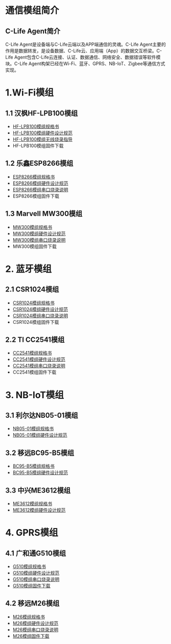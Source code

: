 

# 通信模组简介
## C-Life Agent简介

C-Life Agent是设备端与C-Life云端以及APP端通信的灵魂。C-Life Agent主要的作用是数据转发，是设备数据、C-Life云、应用端（App）的数据交互桥梁。C-Life Agent包含C-Life云连接、认证、数据通信、网络安全、数据错误等软件模块。C-Life Agent构架已经在Wi-Fi、蓝牙、GPRS、NB-IoT、Zigbee等通信方式实现。 



# 1.Wi-Fi模组
## 1.1 汉枫HF-LPB100模组

* [HF-LPB100模组规格书](/assets/mcu/PDF/HF-LPB100-V1.6.pdf)
* [HF-LPB100模组硬件设计规范](./HF-LPB100_hardware_Design_Spec.html)
* [HF-LPB100模组无线烧录指导](./HF-LPB100_Wireless_download_Spec.html)
* HF-LPB100模组固件下载

## 1.2 乐鑫ESP8266模组

* [ESP8266模组规格书](/assets/mcu/PDF/ESP8266_WiFiV1.0.pdf)
* [ESP8266模组硬件设计规范](./ESP8266_hardware_Design_Spec.html)
* [ESP8266模组串口烧录说明](./ESP8266_uart_download_Spec.html)
* ESP8266模组固件下载

## 1.3 Marvell MW300模组

* [MW300模组规格书](/assets/mcu/PDF/HET-WM300V1.0.pdf)
* [MW300模组硬件设计规范](./HET-MW300_hardware_Design_Spec.html)
* [MW300模组串口烧录说明](./HET-MW300_uart_download_Spec.html)
* MW300模组固件下载



# 2. 蓝牙模组
## 2.1 CSR1024模组

* [CSR1024模组规格书](/assets/mcu/PDF/HET-BC1024_A05_V1.0.pdf)
* [CSR1024模组硬件设计规范](./CSR1024_hardware_Design_Spec.html)
* [CSR1024模组串口烧录说明](./CSR1024_uart_download_Spec.html)
* CSR1024模组固件下载

## 2.2 TI CC2541模组

* [CC2541模组规格书](/assets/mcu/PDF/HET-BT2541V1.2.pdf)
* [CC2541模组硬件设计规范](./TI2541_hardware_Design_Spec.html)
* [CC2541模组串口烧录说明](./TI2541_uart_download_Spec.html)
* CC2541模组固件下载

# 3. NB-IoT模组
## 3.1 利尔达NB05-01模组

* [NB05-01模组规格书]()
* [NB05-01模组硬件设计规范](./source/zh-cn/device/module/)

## 3.2 移远BC95-B5模组

* [BC95-B5模组规格书](./source/zh-cn/device/module/)
* [BC95-B5模组硬件设计规范](./source/zh-cn/device/module/)

## 3.3 中兴ME3612模组

* [ME3612模组规格书](./source/zh-cn/device/module/)
* [ME3612模组硬件设计规范](./source/zh-cn/device/module/)

# 4. GPRS模组
## 4.1 广和通G510模组

* [G510模组规格书]()
* [G510模组硬件设计规范](./source/zh-cn/device/module/)
* [G510模组串口烧录说明](./G510_uart_download_Spec.html)
* [G510模组固件下载]()

## 4.2 移远M26模组

* [M26模组规格书]()
* [M26模组硬件设计规范](./source/zh-cn/device/module/)
* [M26模组串口烧录说明](./M26_uart_download_Spec.html)
* [M26模组固件下载]()
